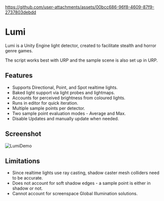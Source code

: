 https://github.com/user-attachments/assets/00bcc686-96f8-4609-87f9-2737803debdd

# Lumi
Lumi is a Unity Engine light detector, created to facilitate stealth and horror genre games.

The script works best with URP and the sample scene is also set up in URP.

## Features
* Supports Directional, Point, and Spot realtime lights.
* Baked light support via light probes and lightmaps.
* Accounts for perceived brightness from coloured lights.
* Runs in editor for quick iteration.
* Multiple sample points per detector.
* Two sample point evaluation modes - Average and Max.
* Disable Updates and manually update when needed.

## Screenshot
![LumiDemo](https://github.com/user-attachments/assets/7236dc5c-821a-4696-9ff8-eac1585ed5f6)

## Limitations
* Since realtime lights use ray casting, shadow caster mesh colliders need to be accurate.
* Does not account for soft shadow edges - a sample point is either in shadow or not.
* Cannot account for screenspace Global Illumination solutions.




